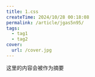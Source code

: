 ```yaml
---
title: 1.css
createTime: 2024/10/28 00:18:08
permalink: /article/jgas5n95/
tags:
  - tag1
  - tag2
cover:
  url: /cover.jpg
---
```

这里的内容会被作为摘要
<!-- more -->
